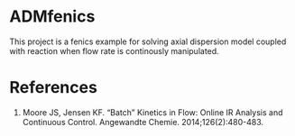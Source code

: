 # ADMfenics
This project is a fenics example for solving axial dispersion model coupled with reaction when flow rate is continously manipulated.

# References
1. Moore JS, Jensen KF. “Batch” Kinetics in Flow: Online IR Analysis and Continuous Control. Angewandte Chemie. 2014;126(2):480-483.

